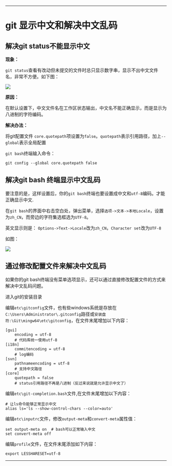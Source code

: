 ------

# git 显示中文和解决中文乱码



## 解决git status不能显示中文

**现象：**

`git status`查看有改动但未提交的文件时总只显示数字串，显示不出中文文件名，非常不方便。如下图：

![](https://cdn.jsdelivr.net/gh/2234416233/myImage/img/v2-bc86ea90ae02e6b27713420b3d52bc3e_1440w.png)



**原因：**

在默认设置下，中文文件名在工作区状态输出，中文名不能正确显示，而是显示为八进制的字符编码。

**解决办法：**

将git配置文件 `core.quotepath`项设置为`false`。`quotepath`表示引用路径，加上`--global`表示全局配置

`git bash`终端输入命令：

```text
git config --global core.quotepath false
```

## 解决git bash 终端显示中文乱码

要注意的是，这样设置后，你的`git bash`终端也要设置成中文和`utf-8`编码。才能正确显示中文.

在`git bash`的界面中右击空白处，弹出菜单，选择`选项->文本->本地Locale`，设置为`zh_CN`，而旁边的字符集选框选为`UTF-8`。

英文显示则是：
`Options->Text->Locale`改为`zh_CN`，`Character set`改为`UTF-8`

如图：

![](https://cdn.jsdelivr.net/gh/2234416233/myImage/img/v2-735f07fdbb0da3b73ac3678815026761_1440w.png)



## 通过修改配置文件来解决中文乱码

如果你的git bash终端没有菜单选项显示，还可以通过直接修改配置文件的方式来解决中文乱码问题。

进入git的安装目录

编辑`etc\gitconfig`文件，也有些windows系统是存放在`C:\Users\Administrator\.gitconfig`路径或`安装盘符:\Git\mingw64\etc\gitconfig`，在文件末尾增加以下内容：

```text
[gui]  
    encoding = utf-8  
    # 代码库统一使用utf-8  
[i18n]  
    commitencoding = utf-8  
    # log编码  
[svn]  
    pathnameencoding = utf-8  
    # 支持中文路径  
[core]
    quotepath = false 
    # status引用路径不再是八进制（反过来说就是允许显示中文了）
```

编辑`etc\git-completion.bash`文件,在文件末尾增加以下内容：

```text
# 让ls命令能够正常显示中文
alias ls='ls --show-control-chars --color=auto' 
```

编辑`etc\inputrc`文件，修改`output-meta`和`convert-meta`属性值：

```text
set output-meta on  # bash可以正常输入中文  
set convert-meta off  
```

编辑`profile`文件，在文件末尾添加如下内容：

```text
export LESSHARESET=utf-8
```

------
